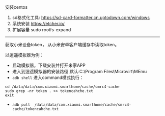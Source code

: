 安装centos 

1. sd格式化工具: https://sd-card-formatter.cn.uptodown.com/windows
2. 系统安装 https://etcher.io/
3. 扩展容量 sudo rootfs-expand 

-----------

获取小米设备token， 从小米安卓客户端缓存中读取token。

以逍遥模拟器为例：

- 启动模拟器，下载安装并打开米家APP
- 进入到逍遥模拟器的安装路径 默认:C:\Program Files\Microvirt\MEmu
-  ```adb shell``` 进入command模式执行：
```
cd /data/data/com.xiaomi.smarthome/cache/smrc4-cache
sudo grep -nr token . >> tokencahche.txt
exit
```
- ```adb pull  /data/data/com.xiaomi.smarthome/cache/smrc4-cache/tokencahche.txt```